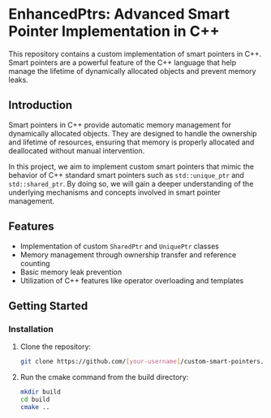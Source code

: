# EnhancedPtrs: Advanced Smart Pointer Implementation in C++

This repository contains a custom implementation of smart pointers in C++. Smart pointers are a powerful feature of the C++ language that help manage the lifetime of dynamically allocated objects and prevent memory leaks.

## Introduction

Smart pointers in C++ provide automatic memory management for dynamically allocated objects. They are designed to handle the ownership and lifetime of resources, ensuring that memory is properly allocated and deallocated without manual intervention.

In this project, we aim to implement custom smart pointers that mimic the behavior of C++ standard smart pointers such as `std::unique_ptr` and `std::shared_ptr`. By doing so, we will gain a deeper understanding of the underlying mechanisms and concepts involved in smart pointer management.

## Features

- Implementation of custom `SharedPtr` and `UniquePtr` classes
- Memory management through ownership transfer and reference counting
- Basic memory leak prevention
- Utilization of C++ features like operator overloading and templates

## Getting Started

### Installation

1. Clone the repository:

   ```bash
   git clone https://github.com/[your-username]/custom-smart-pointers.git
   ```
2. Run the cmake command from the build directory:

   ```bash
   mkdir build
   cd build
   cmake ..
   ```







